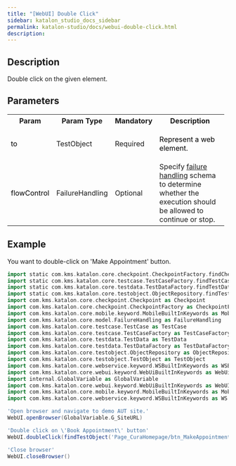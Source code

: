 ```yaml
---
title: "[WebUI] Double Click" 
sidebar: katalon_studio_docs_sidebar
permalink: katalon-studio/docs/webui-double-click.html 
description: 
---
```

Description
-----------

Double click on the given element.

Parameters
----------

<table class="relative-table wrapped confluenceTable" style="width: 97.9511%;"><colgroup><col style="width: 7.40741%;"><col style="width: 9.74235%;"><col style="width: 7.56844%;"><col style="width: 75.2818%;"></colgroup><tbody><tr class="xtr-0"><th class="xtd-0-0 confluenceTh">Param</th><th class="xtd-0-1 confluenceTh" colspan="1">Param Type</th><th class="xtd-0-2 confluenceTh" colspan="1">Mandatory</th><th class="xtd-0-3 confluenceTh">Description</th></tr><tr class="xtr-1"><td class="xtd-1-0 confluenceTd"><span style="color: rgb(0,0,0);">to</span></td><td class="xtd-1-1 confluenceTd" colspan="1">TestObject</td><td class="xtd-1-2 confluenceTd" colspan="1">Required</td><td class="xtd-1-3 confluenceTd"><p><span style="color: rgb(0,0,0);">Represent a web element.</span></p></td></tr><tr class="xtr-2"><td class="xtd-2-0 confluenceTd"><span style="color: rgb(0,0,0);">flowControl</span></td><td class="xtd-2-1 confluenceTd" colspan="1">FailureHandling</td><td class="xtd-2-2 confluenceTd" colspan="1">Optional</td><td class="xtd-2-3 confluenceTd">Specify <a href="https://docs.katalon.com/x/qAAM" rel="nofollow">failure handling</a> schema to determine whether the execution should be allowed to continue or stop.</td></tr></tbody></table>

Example
-------

You want to double-click on 'Make Appointment' button.

```groovy
import static com.kms.katalon.core.checkpoint.CheckpointFactory.findCheckpoint
import static com.kms.katalon.core.testcase.TestCaseFactory.findTestCase
import static com.kms.katalon.core.testdata.TestDataFactory.findTestData
import static com.kms.katalon.core.testobject.ObjectRepository.findTestObject
import com.kms.katalon.core.checkpoint.Checkpoint as Checkpoint
import com.kms.katalon.core.checkpoint.CheckpointFactory as CheckpointFactory
import com.kms.katalon.core.mobile.keyword.MobileBuiltInKeywords as MobileBuiltInKeywords
import com.kms.katalon.core.model.FailureHandling as FailureHandling
import com.kms.katalon.core.testcase.TestCase as TestCase
import com.kms.katalon.core.testcase.TestCaseFactory as TestCaseFactory
import com.kms.katalon.core.testdata.TestData as TestData
import com.kms.katalon.core.testdata.TestDataFactory as TestDataFactory
import com.kms.katalon.core.testobject.ObjectRepository as ObjectRepository
import com.kms.katalon.core.testobject.TestObject as TestObject
import com.kms.katalon.core.webservice.keyword.WSBuiltInKeywords as WSBuiltInKeywords
import com.kms.katalon.core.webui.keyword.WebUiBuiltInKeywords as WebUiBuiltInKeywords
import internal.GlobalVariable as GlobalVariable
import com.kms.katalon.core.webui.keyword.WebUiBuiltInKeywords as WebUI
import com.kms.katalon.core.mobile.keyword.MobileBuiltInKeywords as Mobile
import com.kms.katalon.core.webservice.keyword.WSBuiltInKeywords as WS

'Open browser and navigate to demo AUT site.'
WebUI.openBrowser(GlobalVariable.G_SiteURL)

'Double click on \'Book Appointment\' button'
WebUI.doubleClick(findTestObject('Page_CuraHomepage/btn_MakeAppointment'))

'Close browser'
WebUI.closeBrowser()
```